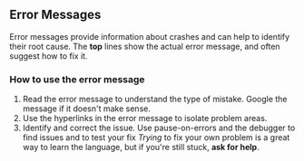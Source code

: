 ## Error Messages
Error messages provide information about crashes and can help to identify their root cause. The **top** lines show the actual error message, and often suggest how to fix it.
### How to use the error message
1. Read the error message to understand the type of mistake. Google the message if it doesn't make sense.
2. Use the hyperlinks in the error message to isolate problem areas.
3. Identify and correct the issue. Use pause-on-errors and the debugger to find issues and to test your fix
*Trying* to fix your own problem is a great way to learn the language, but if you're still stuck, **ask for help**.